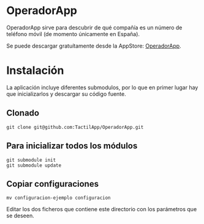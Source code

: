 OperadorApp
===========
OperadorApp sirve para descubrir de qué compañía es un número de teléfono móvil (de momento únicamente en España).

Se puede descargar gratuítamente desde la AppStore: [OperadorApp](https://itunes.apple.com/es/app/operadorapp/id431750600?mt=8).

Instalación
===========
La aplicación incluye diferentes submodulos, por lo que en primer lugar hay que inicializarlos y descargar su código fuente.

Clonado
-------
	git clone git@github.com:TactilApp/OperadorApp.git

Para inicializar todos los módulos
----------------------------------
	git submodule init
	git submodule update

Copiar configuraciones
----------------------
	mv configuracion-ejemplo configuracion

Editar los dos ficheros que contiene este directorio con los parámetros que se deseen.